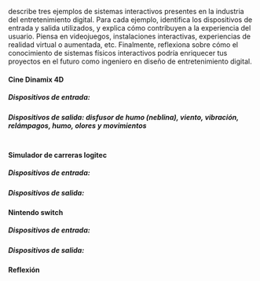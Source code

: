 describe tres ejemplos de sistemas interactivos presentes en la industria del entretenimiento digital. Para cada ejemplo, identifica los dispositivos de entrada y salida utilizados, y explica cómo contribuyen a la experiencia del usuario. Piensa en videojuegos, instalaciones interactivas, experiencias de realidad virtual o aumentada, etc. Finalmente, reflexiona sobre cómo el conocimiento de sistemas físicos interactivos podría enriquecer tus proyectos en el futuro como ingeniero en diseño de entretenimiento digital.

#### Cine Dinamix 4D
##### Dispositivos de entrada:
##### Dispositivos de salida: disfusor de humo (neblina), viento, vibración, relámpagos, humo, olores y movimientos
```js

```
#### Simulador de carreras logitec 
##### Dispositivos de entrada:
##### Dispositivos de salida:

#### Nintendo switch
##### Dispositivos de entrada:
##### Dispositivos de salida:

#### Reflexión
